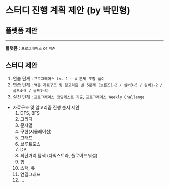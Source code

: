 # 스터디 진행 계획 제안 (by 박민형)

## 플랫폼 제안
***
**플랫폼** : `프로그래머스` or `백준`

## 스터디 제안
1) 연습 단계 : `프로그래머스 Lv. 1 ~ 4 문제 조합 풀이`
2) 연습 단계 : `백준 자료구조 및 알고리즘 별 5문제 (브론즈1~2 / 실버3~5 / 실버1~2 / 골드4~5 / 골드1~3)`
3) 실전 단계 : `프로그래머스 코딩테스트 기출`, `프로그래머스 Weekly Challenge`

* 자료구조 및 알고리즘 진행 순서 제안
  1) DFS, BFS
  2) 그리디
  3) 문자열
  4) 구현(시뮬레이션)
  5) 그래프
  6) 브루트포스
  7) DP
  8) 최단거리 탐색 (다익스트라, 폴로이드워셜)
  9) 힙
  10) 스택, 큐
  11) 연결그래프
  12) ...
  
